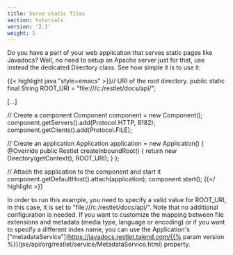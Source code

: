 ```yaml
---
title: Serve static files
section: tutorials
version: '2.1'
weight: 5
---
```

Do you have a part of your web application that serves static pages like
Javadocs? Well, no need to setup an Apache server just for that, use
instead the dedicated Directory class. See how simple it is to use it:

{{< highlight java "style=emacs" >}}// URI of the root directory.
public static final String ROOT_URI = "file:///c:/restlet/docs/api/";

[...]

// Create a component
Component component = new Component();
component.getServers().add(Protocol.HTTP, 8182);
component.getClients().add(Protocol.FILE);

// Create an application
Application application = new Application() {
    @Override
    public Restlet createInboundRoot() {
            return new Directory(getContext(), ROOT_URI);
    }
};

// Attach the application to the component and start it
component.getDefaultHost().attach(application);
component.start();
{{</ highlight >}}

In order to run this example, you need to specify a valid value for
ROOT\_URI, In this case, it is set to "file:///c:/restlet/docs/api/".
Note that no additional configuration is needed. If you want to
customize the mapping between file extensions and metadata (media type,
language or encoding) or if you want to specify a different index name,
you can use the Application's
["metadataService"](https://javadocs.restlet.talend.com/{{% param version %}}/jse/api/org/restlet/service/MetadataService.html)
property.
